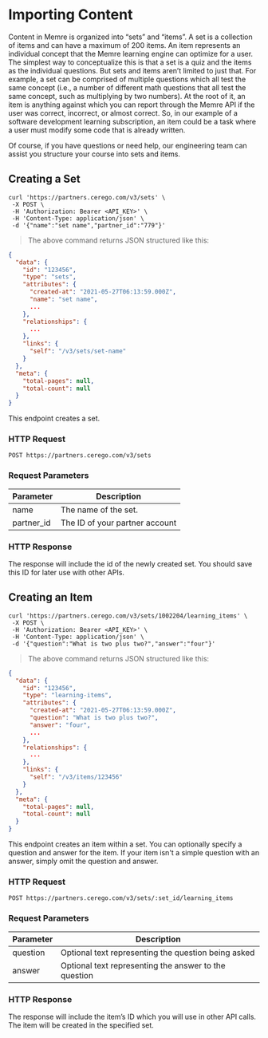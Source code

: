 # Importing Content

Content in Memre is organized into “sets” and “items”. A set is a collection of items and can have a maximum of 200 items. An item represents an individual concept that the Memre learning engine can optimize for a user. The simplest way to conceptualize this is that a set is a quiz and the items as the individual questions. But sets and items aren’t limited to just that. For example, a set can be comprised of multiple questions which all test the same concept (i.e., a number of different math questions that all test the same concept, such as multiplying by two numbers). At the root of it, an item is anything against which you can report through the Memre API if the user was correct, incorrect, or almost correct. So, in our example of a software development learning subscription, an item could be a task where a user must modify some code that is already written.

Of course, if you have questions or need help, our engineering team can assist you structure your course into sets and items.

## Creating a Set

```shell
curl 'https://partners.cerego.com/v3/sets' \
 -X POST \
 -H 'Authorization: Bearer <API_KEY>' \
 -H 'Content-Type: application/json' \
 -d '{"name":"set name","partner_id":"779"}'

```

> The above command returns JSON structured like this:

```json
{
  "data": {
    "id": "123456",
    "type": "sets",
    "attributes": {
      "created-at": "2021-05-27T06:13:59.000Z",
      "name": "set name",
      ...
    },
    "relationships": {
      ...
    },
    "links": {
      "self": "/v3/sets/set-name"
    }
  },
  "meta": {
    "total-pages": null,
    "total-count": null
  }
}
```

This endpoint creates a set.

### HTTP Request

`POST https://partners.cerego.com/v3/sets`

### Request Parameters

| Parameter  | Description                    |
| ---------- | ------------------------------ |
| name       | The name of the set.           |
| partner_id | The ID of your partner account |

### HTTP Response

The response will include the id of the newly created set. You should save this ID for later use with other APIs.

## Creating an Item

```shell
curl 'https://partners.cerego.com/v3/sets/1002204/learning_items' \
 -X POST \
 -H 'Authorization: Bearer <API_KEY>' \
 -H 'Content-Type: application/json' \
 -d '{"question":"What is two plus two?","answer":"four"}'
```

> The above command returns JSON structured like this:

```json
{
  "data": {
    "id": "123456",
    "type": "learning-items",
    "attributes": {
      "created-at": "2021-05-27T06:13:59.000Z",
      "question": "What is two plus two?",
      "answer": "four",
      ...
    },
    "relationships": {
      ...
    },
    "links": {
      "self": "/v3/items/123456"
    }
  },
  "meta": {
    "total-pages": null,
    "total-count": null
  }
}
```

This endpoint creates an item within a set. You can optionally specify a question and answer for the item. If your item isn't a simple question with an answer, simply omit the question and answer.

### HTTP Request

`POST https://partners.cerego.com/v3/sets/:set_id/learning_items`

### Request Parameters

| Parameter | Description                                           |
| --------- | ----------------------------------------------------- |
| question  | Optional text representing the question being asked   |
| answer    | Optional text representing the answer to the question |

### HTTP Response

The response will include the item’s ID which you will use in other API calls. The item will be created in the specified set.
